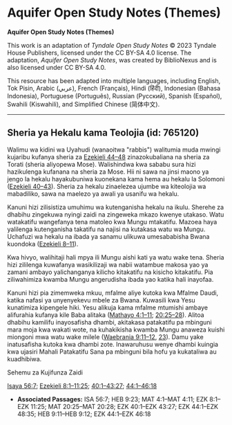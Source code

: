 # Aquifer Open Study Notes (Themes)

**Aquifer Open Study Notes (Themes)**

This work is an adaptation of *Tyndale Open Study Notes* © 2023 Tyndale House Publishers, licensed under the CC BY\-SA 4\.0 license. The adaptation, *Aquifer Open Study Notes*, was created by BiblioNexus and is also licensed under CC BY\-SA 4\.0\.

This resource has been adapted into multiple languages, including English, Tok Pisin, Arabic (عربي), French (Français), Hindi (हिंदी), Indonesian (Bahasa Indonesia), Portuguese (Português), Russian (Русский), Spanish (Español), Swahili (Kiswahili), and Simplified Chinese (简体中文).



--------------------------------

## Sheria ya Hekalu kama Teolojia (id: 765120)

Walimu wa kidini wa Uyahudi (wanaoitwa "rabbis") walitumia muda mwingi kujaribu kufanya sheria za [Ezekieli 44–48](https://ref.ly/Ezek44:1-Ezek48:35) zinazokubaliana na sheria za Torati (sheria aliyopewa Mose). Walishindwa kwa sababu sura hizi hazikulenga kufanana na sheria za Mose. Hii ni sawa na jinsi maono ya jengo la hekalu hayakubuniwa kuonekana kama hema au hekalu la Solomoni ([Ezekieli 40–43](https://ref.ly/Ezek40:1-Ezek43:27)). Sheria za hekalu zinaelezea ujumbe wa kiteolojia wa mabadiliko, sawa na maelezo ya awali ya usanifu wa hekalu.

Kanuni hizi zilisistiza umuhimu wa kutenganisha hekalu na ikulu. Sherehe za dhabihu zingekuwa nyingi zaidi na zingeweka mkazo kwenye utakaso. Watu watakatifu wangefanya tena matoleo kwa Mungu mtakatifu. Mazoea haya yalilenga kutenganisha takatifu na najisi na kutakasa watu wa Mungu. Uchafuzi wa hekalu na ibada ya sanamu ulikuwa umesababisha Bwana kuondoka ([Ezekieli 8–11](https://ref.ly/Ezek8:1-Ezek11:25)).

Kwa hivyo, walihitaji hali mpya ili Mungu aishi kati ya watu wake tena. Sheria hizi zililenga kuwafanya wasikilizaji wa nabii watambue makosa yao ya zamani ambayo yalichanganya kilicho kitakatifu na kisicho kitakatifu. Pia ziliwahimiza kwamba Mungu angerudisha ibada yao katika hali inayofaa.

Kanuni hizi pia zimemweka mkuu, mfalme aliye kutoka kwa Mfalme Daudi, katika nafasi ya unyenyekevu mbele za Bwana. Kuwasili kwa Yesu kunatimiza kipengele hiki. Yesu alikuja kama mfalme mtumishi ambaye alifurahia kufanya kile Baba alitaka ([Mathayo 4:1–11](https://ref.ly/Matt4:1-Matt4:11); [20:25–28](https://ref.ly/Matt20:25-Matt20:28)). Alitoa dhabihu kamilifu inayosafisha dhambi, akitakasa patakatifu pa mbinguni mara moja kwa wakati wote, na kuhakikisha kwamba Mungu anaweza kuishi miongoni mwa watu wake milele ([Waebrania 9:11–12](https://ref.ly/Heb9:11-Heb9:12), [23](https://ref.ly/Heb9:23)). Damu yake inatusafisha kutoka kwa dhambi zote. Inawaruhusu wenye dhambi kuingia kwa ujasiri Mahali Patakatifu Sana pa mbinguni bila hofu ya kukataliwa au kuadhibiwa.

Sehemu za Kujifunza Zaidi

[Isaya 56:7](https://ref.ly/Isa56:7); [Ezekieli 8:1–11:25](https://ref.ly/Ezek8:1-Ezek11:25); [40:1–43:27](https://ref.ly/Ezek40:1-Ezek43:27); [44:1–46:18](https://ref.ly/Ezek44:1-Ezek46:18)

* **Associated Passages:** ISA 56:7; HEB 9:23; MAT 4:1–MAT 4:11; EZK 8:1–EZK 11:25; MAT 20:25–MAT 20:28; EZK 40:1–EZK 43:27; EZK 44:1–EZK 48:35; HEB 9:11–HEB 9:12; EZK 44:1–EZK 46:18


